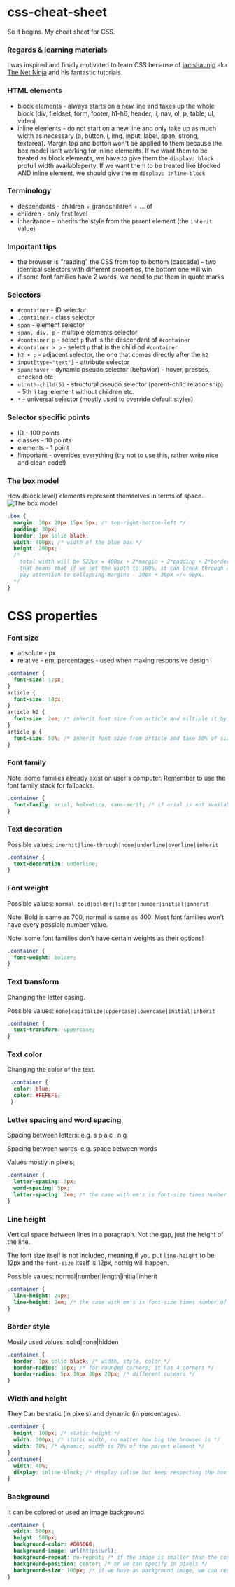 # css-cheat-sheet
So it begins. My cheat sheet for CSS.

### Regards & learning materials
I was inspired and finally motivated to learn CSS because of [iamshaunjp](https://github.com/iamshaunjp) aka [The Net Ninja](https://www.youtube.com/channel/UCW5YeuERMmlnqo4oq8vwUpg) and his fantastic tutorials.

### HTML elements
* block elements - always starts on a new line and takes up the whole block (div, fieldset, form, footer, h1-h6, header, li, nav, ol, p, table, ul, video)
* inline elements - do not start on a new line and only take up as much width as necessary (a, button, i, img, input, label, span, strong, textarea). Margin top and botton won't be applied to them because the box model isn't working for inline elements. If we want them to be treated as block elements, we have to give them the ```display: block``` profull width availableperty. If we want them to be treated like blocked AND inline element, we should give the m ```display: inline-block```

### Terminology 
* descendants - children + grandchildren + ... of
* children - only first level
* inheritance - inherits the style from the parent element (the ```inherit``` value)

### Important tips
* the browser is "reading" the CSS from top to bottom (cascade) - two identical selectors with different properties, the bottom one will win
* if some font families have 2 words, we need to put them in quote marks

### Selectors
* ```#container``` - ID selector
* ```.container``` - class selector
* ```span``` - element selector
* ```span, div, p``` - multiple elements selector
* ```#container p``` - select ```p``` that is the descendant of ```#container```
* ```#container > p``` - select ```p``` that is the child od ```#container```
* ```h2 + p``` - adjacent selector, the one that comes directly after the ```h2```
* ```input[type="text"]``` - attribute selector
* ```span:hover``` - dynamic pseudo selector (behavior) - hover, presses, checked etc
* ```ul:nth-child(5)``` - structural pseudo selector (parent-child relationship) - 5th li tag, element without children etc.
* ```*``` - universal selector (mostly used to override default styles)

### Selector specific points
* ID - 100 points
* classes - 10 points
* elements - 1 point
* !important - overrides everything (try not to use this, rather write nice and clean code!)

### The box model
How (block level) elements represent themselves in terms of space.
![The box model](https://s3.amazonaws.com/viking_education/web_development/web_app_eng/css_box_model_chrome.png)
```css
.box {
  margin: 30px 20px 15px 5px; /* top-right-bottom-left */
  padding: 30px;
  border: 1px solid black;
  width: 400px; /* width of the blue box */ 
  height: 200px;
  /* 
    total width will be 522px = 400px + 2*margin + 2*padding + 2*border 
    that means that if we set the width to 100%, it can break through and produce unwanted behavior
    pay attention to collapsing margins - 30px + 30px =/= 60px.
  */ 
}
```

# CSS properties
### Font size
* absolute - px
* relative - em, percentages - used when making responsive design

```css
.container {
  font-size: 12px;
}
article {
  font-size: 14px;
}
article h2 {
  font-size: 2em; /* inherit font size from article and miltiple it by 2 */
}
article p {
  font-size: 50%; /* inherit font size from article and take 50% of size */
}
```

### Font family
Note: some families already exist on user's computer. Remember to use the font family stack for fallbacks.
```css
.container {
  font-family: arial, helvetica, sans-serif; /* if arial is not available, use helvetica etc. */
}
```

### Text decoration
Possible values: ```inerhit|line-through|none|underline|overline|inherit```
```css
.container {
  text-decoration: underline;
}
```

### Font weight
Possible values: ```normal|bold|bolder|lighter|number|initial|inherit```

Note: Bold is same as 700, normal is same as 400. Most font families won't have every possible number value.

Note: some font families don't have certain weights as their options!
```css
.container {
  font-weight: bolder;
}
```

### Text transform
Changing the letter casing.

Possible values: ```none|capitalize|uppercase|lowercase|initial|inherit```
```css
.container {
  text-transform: uppercase;
}
```

### Text color
Changing the color of the text.
```css
 .container {
  color: blue;
  color: #FEFEFE;
 }
```

### Letter spacing and word spacing
Spacing between letters: e.g. s p a c i n g

Spacing between words: e.g. space   between   words

Values mostly in pixels;
```css
.container {
  letter-spacing: 3px;
  word-spacing: 5px;
  letter-spacing: 2em; /* the case with em's is font-size times number of em's */
}
```

### Line height
Vertical space between lines in a paragraph. Not the gap, just the height of the line.

The font size itself is not included, meaning,if you put ```line-height``` to be 12px and the ```font-size``` itself is 12px, nothig will happen.

Possible values: normal|number|length|initial|inherit
```css
.container {
  line-height: 24px;
  line-height: 2em; /* the case with em's is font-size times number of em's */
}
```

### Border style
Mostly used values: solid|none|hidden
```css
.container {
  border: 1px solid black; /* width, style, color */
  border-radius: 10px; /* for rounded corners; it has 4 corners */
  border-radius: 5px 10px 30px 20px; /* different corenrs */
}
```

### Width and height
They Can be static (in pixels) and dynamic (in percentages).
```css
.container {
  height: 100px; /* static height */
  width: 300px; /* static width, no matter how big the browser is */
  width: 70%; /* dynamic, width is 70% of the parent element */
}
.container{
  width: 40%;
  display: inline-block; /* display inline but keep respecting the box model (block elements) */
}
```

### Background
It can be colored or used an image background.
```css
.container {
  width: 500px;
  height: 500px;
  background-color: #606060;
  background-image: url(https:url);
  background-repeat: no-repeat; /* if the image is smaller than the container and we don't want it to repeat */
  background-position: center; /* or we can specify in pixels */
  background-size: 100px; /* if we have an background image, we can resize it */
}
